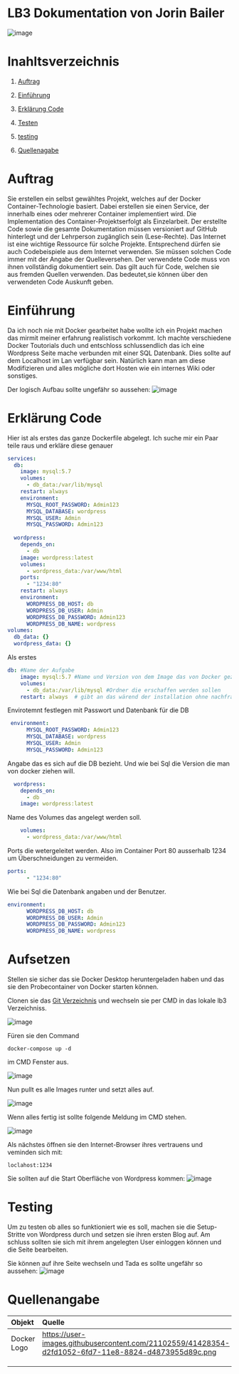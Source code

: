 # LB3 Dokumentation von Jorin Bailer
![image](https://github.com/jorinbyte/M300_service/blob/main/lb3/BilderMD/Docker_Logo.png?raw=true)

# Inahltsverzeichnis
 1. [Auftrag](#auftrag)
 
 2. [Einführung](#einführung) 

 3. [Erklärung Code](#Erklärung)

 4. [Testen](#aufsetzen)

 5. [testing](#testing) 

 6. [Quellenagabe](#quellenangabe)


<div id='Auftrag'/>

# Auftrag
Sie erstellen ein selbst gewähltes Projekt, welches auf der Docker Container-Technologie basiert. Dabei erstellen sie einen Service, der innerhalb eines oder mehrerer Container implementiert wird. Die Implementation des Container-Projektserfolgt als Einzelarbeit. Der erstellte Code sowie die gesamte Dokumentation müssen versioniert auf GitHub hinterlegt und der Lehrperson zugänglich sein (Lese-Rechte). Das Internet ist eine wichtige Ressource für solche Projekte. Entsprechend dürfen sie auch Codebeispiele aus dem Internet verwenden. Sie müssen solchen Code immer mit der Angabe der Quelleversehen. Der verwendete Code muss von ihnen vollständig dokumentiert sein. Das gilt auch für Code, welchen sie aus fremden Quellen verwenden. Das bedeutet,sie können über den verwendeten Code Auskunft geben.
<div id='Einführung'/>

# Einführung



Da ich noch nie mit Docker gearbeitet habe wollte ich ein Projekt machen das mirmit meiner erfahrung realistisch vorkommt. Ich machte verschiedene Docker Toutorials duch und entschloss schlussendlich das ich eine Wordpress Seite mache verbunden mit einer SQL Datenbank. Dies sollte auf dem Localhost im Lan verfügbar sein. Natürlich kann man am diese Modifizieren und alles mögliche dort Hosten wie ein internes Wiki oder sonstiges.

Der logisch Aufbau sollte ungefähr so aussehen:
 ![image](https://github.com/jorinbyte/M300_service/blob/main/lb3/BilderMD/Docker_Aufbau.PNG)
<div id='Erklärung'/>

# Erklärung Code

Hier ist als erstes das ganze Dockerfile abgelegt. Ich suche mir ein Paar teile raus und erkläre diese genauer
```yml   
services:
  db:
    image: mysql:5.7
    volumes:
      - db_data:/var/lib/mysql
    restart: always
    environment:
      MYSQL_ROOT_PASSWORD: Admin123
      MYSQL_DATABASE: wordpress
      MYSQL_USER: Admin
      MYSQL_PASSWORD: Admin123
    
  wordpress:
    depends_on:
      - db
    image: wordpress:latest
    volumes:
      - wordpress_data:/var/www/html
    ports:
      - "1234:80"
    restart: always
    environment:
      WORDPRESS_DB_HOST: db
      WORDPRESS_DB_USER: Admin
      WORDPRESS_DB_PASSWORD: Admin123
      WORDPRESS_DB_NAME: wordpress
volumes:
  db_data: {}
  wordpress_data: {}
```
Als erstes 
```yml
db: #Name der Aufgabe
    image: mysql:5.7 #Name und Version von dem Image das von Docker gezogen werden soll
    volumes:
      - db_data:/var/lib/mysql #Ordner die erschaffen werden sollen 
    restart: always  # gibt an das wärend der installation ohne nachfragen restartet werden sollte
```
Envirotemnt festlegen mit Passwort und Datenbank für die DB
```yml
 environment:
      MYSQL_ROOT_PASSWORD: Admin123
      MYSQL_DATABASE: wordpress
      MYSQL_USER: Admin
      MYSQL_PASSWORD: Admin123
```
Angabe das es sich auf die DB bezieht. Und wie bei Sql die Version die man von docker ziehen will.

```yml
  wordpress:
    depends_on:
      - db
    image: wordpress:latest
```
Name des Volumes das angelegt werden soll.
```yml
    volumes:
      - wordpress_data:/var/www/html
```
Ports die wetergeleitet werden. Also im Container Port 80 ausserhalb 1234 um Überschneidungen zu vermeiden.
```yml
ports:
      - "1234:80"
```
Wie bei Sql die Datenbank angaben und der Benutzer.
```yml
environment:
      WORDPRESS_DB_HOST: db
      WORDPRESS_DB_USER: Admin
      WORDPRESS_DB_PASSWORD: Admin123
      WORDPRESS_DB_NAME: wordpress
```
<div id='aufsetzen'/>

# Aufsetzen

Stellen sie sicher das sie Docker Desktop heruntergeladen haben und das sie den Probecontainer von Docker starten können. 

Clonen sie das [Git Verzeichnis](https://github.com/jorinbyte/M300_service) und wechseln sie per CMD in das lokale lb3 Verzeichniss.

![image](https://github.com/jorinbyte/M300_service/blob/main/lb3/BilderMD/Verzeichnis%20wechseln.PNG)

Füren sie den Command 
```
docker-compose up -d
```
im CMD Fenster aus.

![image](https://github.com/jorinbyte/M300_service/blob/main/lb3/BilderMD/Docker%20compose%20up.PNG)

Nun pullt es alle Images runter und setzt alles auf.

![image](https://github.com/jorinbyte/M300_service/blob/main/lb3/BilderMD/herunterladen.PNG)

Wenn alles fertig ist sollte folgende Meldung im CMD stehen.

![image](https://github.com/jorinbyte/M300_service/blob/main/lb3/BilderMD/Maschienen%20up.PNG)

Als nächstes öffnen sie den Internet-Browser ihres vertrauens und veminden sich mit:
```
loclahost:1234
```
Sie sollten auf die Start Oberfläche von Wordpress kommen:
![image](https://github.com/jorinbyte/M300_service/blob/main/lb3/BilderMD/Startbildschirm%20Wordpress.PNG)

<div id='testing'/>



# Testing

Um zu testen ob alles so funktioniert wie es soll, machen sie die Setup-Stritte von Wordpress durch und setzen sie ihren ersten Blog auf. Am schluss sollten sie sich mit ihrem angelegten User einloggen können und die Seite bearbeiten.

Sie können auf ihre Seite wechseln und Tada es sollte ungefähr so aussehen:
![image]()

<div id='quellenangabe'/>



# Quellenangabe


| Objekt   |      Quelle     |
|:----------|:-------------|
| Docker Logo |  https://user-images.githubusercontent.com/21102559/41428354-d2fd1052-6fd7-11e8-8824-d4873955d89c.png|
|  |     |
|  |  |
|   |  |
